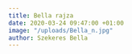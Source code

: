 ```yaml
---
title: Bella rajza
date: 2020-03-24 09:47:00 +01:00
image: "/uploads/Bella_n.jpg"
author: Szekeres Bella
---
```



